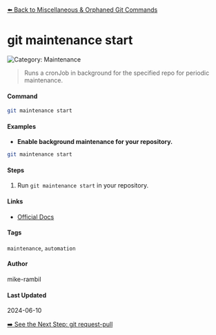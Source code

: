 [⬅️ Back to Miscellaneous & Orphaned Git Commands](./miscellaneous-orphaned-git-commands.md)

# git maintenance start


![Category: Maintenance](https://img.shields.io/badge/Category-Maintenance-blue)
> Runs a cronJob in background for the specified repo for periodic maintenance.


#### Command
```sh
git maintenance start
```

#### Examples
- **Enable background maintenance for your repository.**


```sh
git maintenance start
```


#### Steps
1. Run `git maintenance start` in your repository.


#### Links
- [Official Docs](https://git-scm.com/docs/git-maintenance)


#### Tags
`maintenance`, `automation`

#### Author
mike-rambil

#### Last Updated
2024-06-10

[➡️ See the Next Step: git request-pull](./git-request-pull.md)
